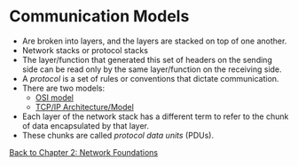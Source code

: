 # Communication Models

- Are broken into layers, and the layers are stacked on top of one another.
- Network stacks or protocol stacks
- The layer/function that generated this set of headers on the sending side can be read only by the same layer/function on the receiving side.
- A *protocol* is a set of rules or conventions that dictate communication.
- There are two models:
	- [OSI model](osi-model.md)
	- [TCP/IP Architecture/Model](tcp-ip-architecture.md)
- Each layer of the network stack has a different term to refer to the chunk of data encapsulated by that layer.
- These chunks are called *protocol data units* (PDUs).

[Back to Chapter 2: Network Foundations](../ceh.md#chapter-2-network-foundations)